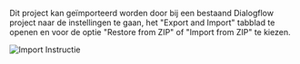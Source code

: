Dit project kan geïmporteerd worden door bij een bestaand Dialogflow project naar de instellingen te gaan, het "Export and Import" tabblad te openen en voor de optie "Restore from ZIP" of "Import from ZIP" te kiezen.

![Import Instructie](https://i.imgur.com/QM3FYob.png)
